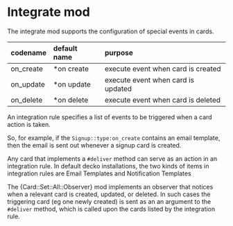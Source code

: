 <!--
# @title README - mod: integrate
-->
# Integrate mod

The integrate mod supports the configuration of special events in cards.


| codename  | default name | purpose                            |
|:----------|:-------------|:-----------------------------------|
| on_create | *on create   | execute event when card is created |
| on_update | *on update   | execute event when card is updated |
| on_delete | *on delete   | execute event when card is deleted |

An integration rule specifies a list of events to be triggered when 
a card action is taken. 

So, for example, if the `Signup::type:on_create` contains an email template, then the 
email is sent out whenever a signup card is created.

Any card that implements a `#deliver` method can serve as an action in an integration 
rule. In default decko installations, the two kinds of items in integration rules are 
Email Templates and Notification Templates

The {Card::Set::All::Observer} mod implements an observer that notices when a relevant
card is created, updated, or deleted. In such cases the triggering card (eg one newly 
created) is sent as an an argument to the `#deliver` method, which is called upon
the cards listed by the integration rule.

